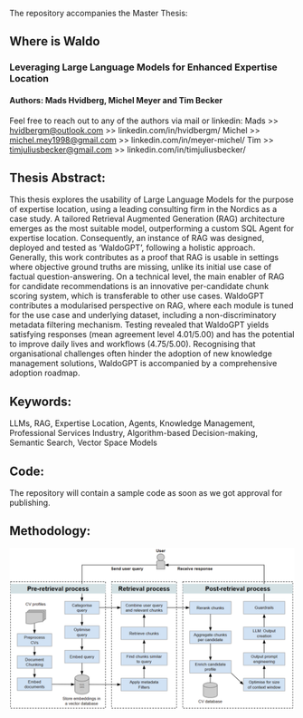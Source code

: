The repository accompanies the Master Thesis:

## Where is Waldo
### Leveraging Large Language Models for Enhanced Expertise Location
#### Authors: Mads Hvidberg, Michel Meyer and Tim Becker

Feel free to reach out to any of the authors via mail or linkedin:
Mads >> hvidbergm@outlook.com >> linkedin.com/in/hvidbergm/
Michel >> michel.mey1998@gmail.com >> linkedin.com/in/meyer-michel/
Tim >> timjuliusbecker@gmail.com >> linkedin.com/in/timjuliusbecker/

## Thesis Abstract:
This thesis explores the usability of Large Language Models for the purpose of expertise location,
using a leading consulting firm in the Nordics as a case study. A tailored Retrieval Augmented
Generation (RAG) architecture emerges as the most suitable model, outperforming a custom SQL
Agent for expertise location. Consequently, an instance of RAG was designed, deployed and tested
as ‘WaldoGPT’, following a holistic approach. Generally, this work contributes as a proof that RAG
is usable in settings where objective ground truths are missing, unlike its initial use case of factual
question-answering. On a technical level, the main enabler of RAG for candidate recommendations is
an innovative per-candidate chunk scoring system, which is transferable to other use cases. WaldoGPT
contributes a modularised perspective on RAG, where each module is tuned for the use case and
underlying dataset, including a non-discriminatory metadata filtering mechanism. Testing revealed
that WaldoGPT yields satisfying responses (mean agreement level 4.01/5.00) and has the potential to
improve daily lives and workflows (4.75/5.00). Recognising that organisational challenges often hinder
the adoption of new knowledge management solutions, WaldoGPT is accompanied by a comprehensive
adoption roadmap.
## Keywords: 
LLMs, RAG, Expertise Location, Agents, Knowledge Management, Professional Services Industry, Algorithm-based Decision-making, Semantic Search, Vector Space Models

## Code:
The repository will contain a sample code as soon as we got approval for publishing.

## Methodology:
![alt text](https://github.com/MichelMeyer19/WhereIsWaldo/blob/main/Images/rag-methodology.png)

